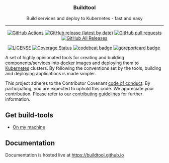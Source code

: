 
<p align="center">
  <h3 align="center">Buildtool</h3>
  <p align="center">Build services and deploy to Kubernetes - fast and easy</p>
</p>

---

<p align="center">
  <a href="https://github.com/buildtool/build-tools/actions"><img alt="GitHub Actions" src="https://github.com/buildtool/build-tools/workflows/Go/badge.svg"></a>
  <a href="https://github.com/buildtool/build-tools/releases"><img alt="GitHub release (latest by date)" src="https://img.shields.io/github/v/release/buildtool/build-tools"></a>
  <a href="pulls"><img alt="GitHub pull requests" src="https://img.shields.io/github/issues-pr/buildtool/build-tools"></a>
  <a href="https://github.com/buildtool/build-tools/releases"><img alt="GitHub All Releases" src="https://img.shields.io/github/downloads/buildtool/build-tools/total"></a>
</p>

<p align="center">
  <a href="https://github.com/buildtool/build-tools/blob/master/LICENSE"><img alt="LICENSE" src="https://img.shields.io/badge/license-MIT-blue.svg?maxAge=43200"></a>
  <a href="https://codecov.io/github/buildtool/build-tools"><img alt="Coverage Status" src="https://codecov.io/gh/buildtool/build-tools/branch/master/graph/badge.svg"></a>
  <a href="https://codebeat.co/projects/github-com-buildtoolbuild-tools-master"><img alt="codebeat badge" src="https://codebeat.co/badges/434836f7-e0ab-4af9-8ef8-60cde2738764" /></a>
  <a href="https://goreportcard.com/report/github.com/buildtool/build-tools"><img alt="goreportcard badge" src="https://goreportcard.com/badge/github.com/buildtool/build-tools" /></a>
  <a href="https://libraries.io/github/buildtool/build-tools"><img alt="" src="https://img.shields.io/librariesio/github/buildtool/build-tools"></a>
</p>

A set of highly opinionated tools for creating and building components/services into [docker](https://www.docker.com/) images and deploying them to [Kubernetes](https://kubernetes.io/) clusters.
By following the conventions set by the tools, building and deploying applications is made simpler.

This project adheres to the Contributor Covenant [code of conduct](CODE_OF_CONDUCT.md). By participating, you are expected to uphold this code.
We appreciate your contribution. Please refer to our [contributing guidelines](CONTRIBUTING.md) for further information.

## Get build-tools

- [On my machine](https://buildtool.github.io/install/)

## Documentation

Documentation is hosted live at https://buildtool.github.io
